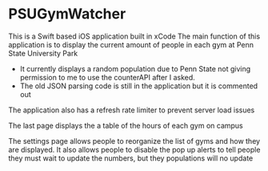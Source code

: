 # PSUGymWatcher
This is a Swift based iOS application built in xCode
The main function of this application is to display the current amount of people in each gym at Penn State University Park
  - It currently displays a random population due to Penn State not giving permission 
    to me to use the counterAPI after I asked.
  - The old JSON parsing code is still in the application but it is commented out

The application also has a refresh rate limiter to prevent server load issues

The last page displays the a table of the hours of each gym on campus

The settings page allows people to reorganize the list of gyms and how they are displayed. It also allows people to disable
the pop up alerts to tell people they must wait to update the numbers, but they populations will no update

